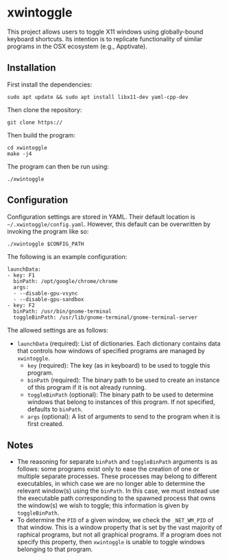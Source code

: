 # xwintoggle
This project allows users to toggle X11 windows using globally-bound keyboard
shortcuts. Its intention is to replicate functionality of similar programs in
the OSX ecosystem (e.g., Apptivate).

## Installation
First install the dependencies:
```
sudo apt update && sudo apt install libx11-dev yaml-cpp-dev
```

Then clone the repository:
```
git clone https://
```

Then build the program:
```
cd xwintoggle
make -j4
```

The program can then be run using:
```
./xwintoggle
```

## Configuration
Configuration settings are stored in YAML. Their default location is
`~/.xwintoggle/config.yaml`. However, this default can be overwritten by
invoking the program like so:

```
./xwintoggle $CONFIG_PATH
```

The following is an example configuration:
```
launchData:
- key: F1
  binPath: /opt/google/chrome/chrome
  args:
  - --disable-gpu-vsync
  - --disable-gpu-sandbox
- key: F2
  binPath: /usr/bin/gnome-terminal
  toggleBinPath: /usr/lib/gnome-terminal/gnome-terminal-server
```

The allowed settings are as follows:
- `launchData` (required): List of dictionaries. Each dictionary contains data
  that controls how windows of specified programs are managed
  by `xwintoggle`.
  - `key` (required): The key (as in keyboard) to be used
    to toggle this program.
  - `binPath` (required): The binary path to be used to create an instance of
    this program if it is not already running.
  - `toggleBinPath` (optional): The binary path to be used to determine windows
    that belong to instances of this program. If not specified, defaults to
    `binPath`.
  - `args` (optional): A list of arguments to send to the program when it is
     first created.

## Notes
- The reasoning for separate `binPath` and `toggleBinPath` arguments is as
  follows: some programs exist only to ease the creation of one or multiple
  separate processes. These processes may belong to different executables,
  in which case we are no longer able to determine the relevant window(s) using
  the `binPath`. In this case, we must instead use the executable path
  corresponding to the spawned process that owns the window(s) we wish to
  toggle; this information is given by `toggleBinPath`.
- To determine the `PID` of a given window, we check the `_NET_WM_PID` of that
  window. This is a window property that is set by the vast majority of 
  raphical programs, but not all graphical programs. If a program does not
  specify this property, then `xwintoggle` is unable to toggle windows
  belonging to that program.